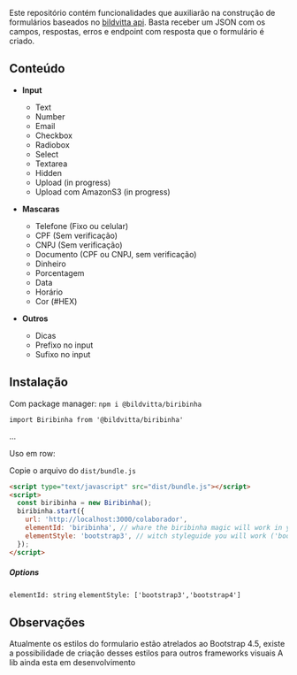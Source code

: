 Este repositório contém funcionalidades que auxiliarão na construção de formulários baseados no [bildvitta api](https://github.com/bildvitta/api). Basta receber um JSON com os campos, respostas, erros e endpoint com resposta que o formulário é criado.

## Conteúdo

- **Input**

  - Text
  - Number
  - Email
  - Checkbox
  - Radiobox
  - Select
  - Textarea
  - Hidden
  - Upload (in progress)
  - Upload com AmazonS3 (in progress)

- **Mascaras**

  - Telefone (Fixo ou celular)
  - CPF (Sem verificação)
  - CNPJ (Sem verificação)
  - Documento (CPF ou CNPJ, sem verificação)
  - Dinheiro
  - Porcentagem
  - Data
  - Horário
  - Cor (#HEX)

- **Outros**
  - Dicas
  - Prefixo no input
  - Sufixo no input

## Instalação

Com package manager:
`npm i @bildvitta/biribinha`

`import Biribinha from '@bildvitta/biribinha'`

...

Uso em row:

Copie o arquivo do `dist/bundle.js`

```html
<script type="text/javascript" src="dist/bundle.js"></script>
<script>
  const biribinha = new Biribinha();
  biribinha.start({
    url: 'http://localhost:3000/colaborador',
    elementId: 'biribinha', // whare the biribinha magic will work in your page ('app' is default)
    elementStyle: 'bootstrap3', // witch styleguide you will work ('bootstrap4' is default)
  });
</script>
```

##### Options

`elementId: string`
`elementStyle: ['bootstrap3','bootstrap4']`

## Observações

Atualmente os estilos do formulario estão atrelados ao Bootstrap 4.5, existe a possibilidade de criação desses estilos para outros frameworks visuais
A lib ainda esta em desenvolvimento
